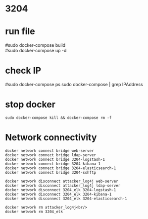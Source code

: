 # 3204


# run file
#sudo docker-compose build<br/>
#sudo docker-compose up -d 


# check IP
#sudo docker-compose ps 
	sudo docker-compose <id container> | grep IPAddress
  
# stop docker 
	sudo docker-compose kill && docker-compose rm -f 

# Network connectivity
	docker network connect bridge web-server
	docker network connect bridge ldap-server
	docker network connect bridge 3204-logstash-1
	docker network connect bridge 3204-kibana-1
	docker network connect bridge 3204-elasticsearch-1
	docker network connect bridge 3204-sshftp

	docker network disconnect attacker_log4j web-server
	docker network disconnect attacker_log4j ldap-server
	docker network disconnect 3204_elk 3204-logstash-1
	docker network disconnect 3204_elk 3204-kibana-1
	docker network disconnect 3204_elk 3204-elasticsearch-1

	docker network rm attacker_log4j<br/>
	docker network rm 3204_elk
